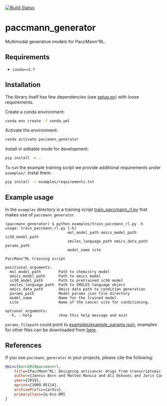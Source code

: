 [![Build Status](https://travis-ci.org/PaccMann/paccmann_generator.svg?branch=master)](https://travis-ci.org/PaccMann/paccmann_generator)
# paccmann_generator

Multimodal generative models for PaccMann^RL.

## Requirements

- `conda>=3.7`

## Installation

The library itself has few dependencies (see [setup.py](setup.py)) with loose requirements.

Create a conda environment:

```sh
conda env create -f conda.yml
```

Activate the environment:

```sh
conda activate paccmann_generator
```

Install in editable mode for development:

```sh
pip install -e .
```

To run the example training script we provide additional requirements under `examples/`.
Instal them:

```sh
pip install -r examples/requirements.txt
```

## Example usage

In the `examples` directory is a training script [train_paccmann_rl.py](./examples/train_paccmann_rl.py) that makes use of `paccmann_generator`.

```console
(paccmann_generator) $ python examples/train_paccmann_rl.py -h
usage: train_paccmann_rl.py [-h]
                            mol_model_path omics_model_path ic50_model_path
                            smiles_language_path omics_data_path params_path
                            model_name site

PaccMann^RL training script

positional arguments:
  mol_model_path        Path to chemistry model
  omics_model_path      Path to omics model
  ic50_model_path       Path to pretrained ic50 model
  smiles_language_path  Path to SMILES language object
  omics_data_path       Omics data path to condition generation
  params_path           Model params json file directory
  model_name            Name for the trained model.
  site                  Name of the cancer site for conditioning.

optional arguments:
  -h, --help            show this help message and exit
```

`params_filepath` could point to [examples/example_params.json](examples/example_params.json), examples for other files can be downloaded from [here](https://ibm.box.com/v/paccmann-pytoda-data).

## References

If you use `paccmann_generator` in your projects, please cite the following:

```bib
@misc{born2019paccmannrl,
    title={PaccMann^RL: Designing anticancer drugs from transcriptomic data via reinforcement learning},
    author={Jannis Born and Matteo Manica and Ali Oskooei and Joris Cadow and María Rodríguez Martínez},
    year={2019},
    eprint={1909.05114},
    archivePrefix={arXiv},
    primaryClass={q-bio.BM}
}
```
